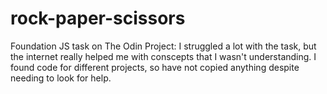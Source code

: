 # rock-paper-scissors

Foundation JS task on The Odin Project:
I struggled a lot with the task, but the internet really helped me with conscepts that I wasn't understanding.
I found code for different projects, so have not copied anything despite needing to look for help.